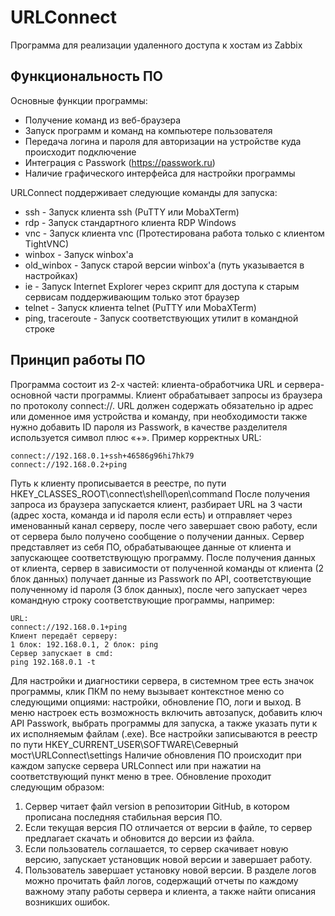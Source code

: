 # URLConnect
Программа для реализации удаленного доступа к хостам из Zabbix

## Функциональность ПО

Основные функции программы:
* Получение команд из веб-браузера
* Запуск программ и команд на компьютере пользователя
* Передача логина и пароля для авторизации на устройстве куда происходит подключение
* Интеграция с Passwork (https://passwork.ru)
* Наличие графического интерфейса для настройки программы

URLConnect поддерживает следующие команды для запуска:
* ssh - Запуск клиента ssh (PuTTY или MobaXTerm)
* rdp - Запуск стандартного клиента RDP Windows
* vnc - Запуск клиента vnc (Протестирована работа только с клиентом TightVNC)
* winbox - Запуск winbox'а
* old_winbox - Запуск старой версии winbox'а (путь указывается в настройках)
* ie - Запуск Internet Explorer через скрипт для доступа к старым сервисам поддерживающим только этот браузер
* telnet - Запуск клиента telnet (PuTTY или MobaXTerm)
* ping, traceroute - Запуск соответствующих утилит в командной строке

## Принцип работы ПО
Программа состоит из 2-х частей: клиента-обработчика URL и сервера-основной части программы. Клиент обрабатывает запросы из браузера по протоколу connect://. URL должен содержать обязательно ip адрес или доменное имя устройства и команду, при необходимости также нужно добавить ID пароля из Passwork, в качестве разделителя используется символ плюс «+».
Пример корректных URL:
```
connect://192.168.0.1+ssh+46586g96hi7hk79
connect://192.168.0.2+ping
```
Путь к клиенту прописывается в реестре, по пути HKEY_CLASSES_ROOT\connect\shell\open\command
После получения запроса из браузера запускается клиент, разбирает URL на 3 части (адрес хоста, команда и id пароля если есть) и отправляет через именованный канал серверу, после чего завершает свою работу, если от сервера было получено сообщение о получении данных.
Сервер представляет из себя ПО, обрабатывающее данные от клиента и запускающее соответствующую программу. После получения данных от клиента, сервер в зависимости от полученной команды от клиента (2 блок данных) получает данные из Passwork по API, соответствующие полученному id пароля (3 блок данных), после чего запускает через командную строку соответствующие программы, например:
```
URL:
connect://192.168.0.1+ping
Клиент передаёт серверу:
1 блок: 192.168.0.1, 2 блок: ping
Сервер запускает в cmd:
ping 192.168.0.1 -t
```
Для настройки и диагностики сервера, в системном трее есть значок программы, клик ПКМ по нему вызывает контекстное меню со следующими опциями: настройки, обновление ПО, логи и выход. 
В меню настроек есть возможность включить автозапуск, добавить ключ API Passwork, выбрать программы для запуска, а также указать пути к их исполняемым файлам (.exe). Все настройки записываются в реестр по пути HKEY_CURRENT_USER\SOFTWARE\Северный мост\URLConnect\settings
Наличие обновления ПО происходит при каждом запуске сервера URLConnect или при нажатии на соответствующий пункт меню в трее. Обновление проходит следующим образом:
1. Сервер читает файл version в репозитории GitHub, в котором прописана последняя стабильная версия ПО.
2. Если текущая версия ПО отличается от версии в файле, то сервер предлагает скачать и обновится до версии из файла.
3. Если пользователь соглашается, то сервер скачивает новую версию, запускает установщик новой версии и завершает работу.
4. Пользователь завершает установку новой версии.
В разделе логов можно прочитать файл логов, содержащий отчеты по каждому важному этапу работы сервера и клиента, а также найти описания возникших ошибок.




